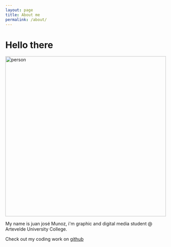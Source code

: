 ```yaml
---
layout: page
title: About me 
permalink: /about/
---
```


# Hello there

<img src="{{site.baseurl}}/images/brussel1.jpg" alt="person" width="500"/>

My name is juan josé Munoz, i'm graphic and digital media student @ Artevelde University College.

Check out my coding work on [github](https://github.com/juanjose318)